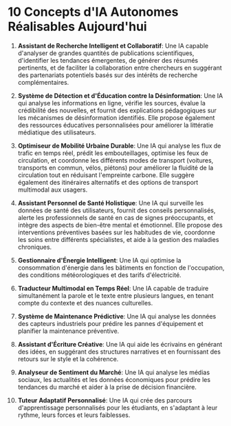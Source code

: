# 10 Concepts d'IA Autonomes Réalisables Aujourd'hui

1. **Assistant de Recherche Intelligent et Collaboratif**: Une IA capable d'analyser de grandes quantités de publications scientifiques, d'identifier les tendances émergentes, de générer des résumés pertinents, et de faciliter la collaboration entre chercheurs en suggérant des partenariats potentiels basés sur des intérêts de recherche complémentaires.

2. **Système de Détection et d'Éducation contre la Désinformation**: Une IA qui analyse les informations en ligne, vérifie les sources, évalue la crédibilité des nouvelles, et fournit des explications pédagogiques sur les mécanismes de désinformation identifiés. Elle propose également des ressources éducatives personnalisées pour améliorer la littératie médiatique des utilisateurs.

3. **Optimiseur de Mobilité Urbaine Durable**: Une IA qui analyse les flux de trafic en temps réel, prédit les embouteillages, optimise les feux de circulation, et coordonne les différents modes de transport (voitures, transports en commun, vélos, piétons) pour améliorer la fluidité de la circulation tout en réduisant l'empreinte carbone. Elle suggère également des itinéraires alternatifs et des options de transport multimodal aux usagers.

4. **Assistant Personnel de Santé Holistique**: Une IA qui surveille les données de santé des utilisateurs, fournit des conseils personnalisés, alerte les professionnels de santé en cas de signes préoccupants, et intègre des aspects de bien-être mental et émotionnel. Elle propose des interventions préventives basées sur les habitudes de vie, coordonne les soins entre différents spécialistes, et aide à la gestion des maladies chroniques.

5. **Gestionnaire d'Énergie Intelligent**: Une IA qui optimise la consommation d'énergie dans les bâtiments en fonction de l'occupation, des conditions météorologiques et des tarifs d'électricité.

6. **Traducteur Multimodal en Temps Réel**: Une IA capable de traduire simultanément la parole et le texte entre plusieurs langues, en tenant compte du contexte et des nuances culturelles.

7. **Système de Maintenance Prédictive**: Une IA qui analyse les données des capteurs industriels pour prédire les pannes d'équipement et planifier la maintenance préventive.

8. **Assistant d'Écriture Créative**: Une IA qui aide les écrivains en générant des idées, en suggérant des structures narratives et en fournissant des retours sur le style et la cohérence.

9. **Analyseur de Sentiment du Marché**: Une IA qui analyse les médias sociaux, les actualités et les données économiques pour prédire les tendances du marché et aider à la prise de décision financière.

10. **Tuteur Adaptatif Personnalisé**: Une IA qui crée des parcours d'apprentissage personnalisés pour les étudiants, en s'adaptant à leur rythme, leurs forces et leurs faiblesses.
